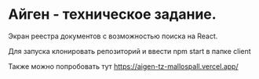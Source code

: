 # Айген - техническое задание.
Экран реестра документов с возможностью поиска на React.

Для запуска клонировать репозиторий и ввести npm start в папке client

Также можно попробовать тут https://aigen-tz-mallospall.vercel.app/
